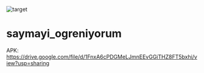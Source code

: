 ![target](https://github.com/salihturkoglu/saymayi_ogreniyorum/assets/45241269/4b0a097d-dfe0-45e1-b57d-e404c6a153de)
# saymayi_ogreniyorum
APK: https://drive.google.com/file/d/1FnxA6cPDGMeLJmnEEvGGiTHZ8FT5bxhi/view?usp=sharing

